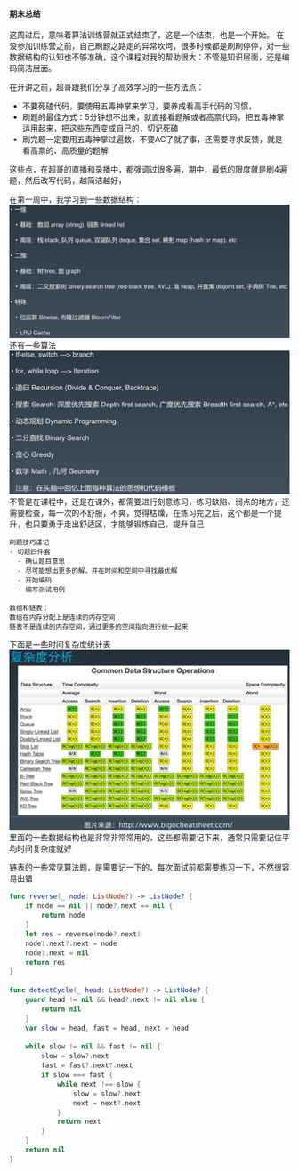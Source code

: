 #### 期末总结
  这周过后，意味着算法训练营就正式结束了，这是一个结束，也是一个开始。
在没参加训练营之前，自己刷题之路走的异常坎坷，很多时候都是刷刷停停，对一些数据结构的认知也不够准确，这个课程对我的帮助很大：不管是知识层面，还是编码简洁层面。
 
在开讲之前，超哥跟我们分享了高效学习的一些方法点：
- 不要死磕代码，要使用五毒神掌来学习，要养成看高手代码的习惯，
- 刷题的最佳方式：5分钟想不出来，就直接看题解或者高票代码，把五毒神掌运用起来，把这些东西变成自己的，切记死磕
- 刷完题一定要用五毒神掌过遍数，不要AC了就了事，还需要寻求反馈，就是看高票的、高质量的题解

这些点，在超哥的直播和录播中，都强调过很多遍，期中，最低的限度就是刷4遍题，然后改写代码，越简洁越好，

在第一周中，我学习到一些数据结构：
![m1](../期末总结/数据结构.png)
还有一些算法
![m1](../期末总结/算法.png)
不管是在课程中，还是在课外，都需要进行刻意练习，练习缺陷、弱点的地方，还需要检查，每一次的不舒服，不爽，觉得枯燥，在练习完之后，这个都是一个提升，也只要勇于走出舒适区，才能够锻炼自己，提升自己
```
刷题技巧谨记
- 切题四件套
  - 确认题目意思
  - 尽可能想出更多的解，并在时间和空间中寻找最优解
  - 开始编码
  - 编写测试用例

数组和链表：
数组在内存分配上是连续的内存空间
链表不是连续的内存空间，通过更多的空间指向进行统一起来
```
下面是一些时间复杂度统计表
![m1](../Week_01/时间复杂度.png)
里面的一些数据结构也是非常非常常用的，这些都需要记下来，通常只需要记住平均时间复杂度就好

链表的一些常见算法题，是需要记一下的，每次面试前都需要练习一下，不然很容易出错
```swift 
func reverse(_ node: ListNode?) -> ListNode? {
    if node == nil || node?.next == nil {
        return node
    }
    let res = reverse(node?.next)
    node?.next?.next = node
    node?.next = nil
    return res
}

func detectCycle(_ head: ListNode?) -> ListNode? {
    guard head != nil && head?.next != nil else {
        return nil
    }
    var slow = head, fast = head, next = head
    
    while slow != nil && fast != nil {
        slow = slow?.next
        fast = fast?.next?.next
        if slow === fast {
            while next !== slow {
                slow = slow?.next
                next = next?.next
            }
            return next
        }
    }
    return nil
}
```


